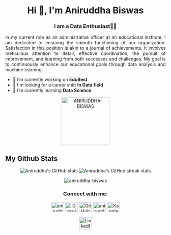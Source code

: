 <h1 align="center">Hi 👋, I'm Aniruddha Biswas</h1>
<h3 align="center">I am a Data Enthusiast👨‍💻</h3>

<p align="justify">In my current role as an administrative officer at an educational institute, I am dedicated to ensuring the smooth functioning of our organization. Satisfaction in this position is akin to a journal of achievements. It involves meticulous attention to detail, effective coordination, the pursuit of improvement, and learning from both successes and challenges. My goal is to continuously enhance our educational goals through data analysis and machine learning.</p>

- 🔭 I’m currently working on **EduBest**
- 👯 I'm looking for a career shift **In Data field**
- 🌱 I’m currently learning **Data Science**

<p align="center">
  <img src="https://komarev.com/ghpvc/?username=ANIRUDDHA-BISWAS&label=Profile%20views&color=0e75b6&style=flat" alt="ANIRUDDHA-BISWAS" style="width:150px; height:auto;" />
</p>


## My Github Stats

<p align="center">
  <img src="https://github-readme-stats.vercel.app/api?username=ANIRUDDHA-BISWAS&show_icons=true&theme=shadow_blue" alt="Aniruddha's GitHub stats" />
  <img src="https://github-readme-streak-stats.herokuapp.com/?user=ANIRUDDHA-BISWAS" alt="Aniruddha's GitHub streak stats" />
</p>

<p align="center">
  <img src="https://github-readme-stats.vercel.app/api/top-langs?username=aniruddha-biswas&show_icons=true&locale=en&layout=compact" alt="aniruddha-biswas" />
</p>

<h3 align="center">Connect with me:</h3>
<p align="center">
  <a href="https://linkedin.com/in/aniruddha-biswas" target="_blank"><img src="https://raw.githubusercontent.com/rahuldkjain/github-profile-readme-generator/master/src/images/icons/Social/linked-in-alt.svg" alt="aniruddha-biswas" height="30" width="40" /></a>
  <a href="mailto:your-email@gmail.com" target="_blank">
    <img src="https://www.vectorlogo.zone/logos/gmail/gmail-icon.svg" alt="Gmail" height="30" width="40" /></a>
  <a href="https://aniruddhaa.in" target="_blank">
    <img src="https://www.vectorlogo.zone/logos/github/github-icon.svg" alt="GitHub" height="30" width="40" /></a>
  <a href="https://www.hackerrank.com/aniruddha biswas" target="_blank"><img src="https://raw.githubusercontent.com/rahuldkjain/github-profile-readme-generator/master/src/images/icons/Social/hackerrank.svg" alt="aniruddha biswas" height="30" width="40" /></a>
  <a href="https://www.kaggle.com/your-kaggle-username" target="_blank">
    <img src="https://www.vectorlogo.zone/logos/kaggle/kaggle-icon.svg" alt="Kaggle" height="30" width="40" /></a>
</p>






<p align="center">
  <a href="https://www.linkedin.com/in/your-linkedin-profile" target="_blank">
    <img src="https://cdn.jsdelivr.net/gh/devicons/devicon/icons/linkedin/linkedin-original.svg" alt="LinkedIn" width="40" height="40" />
  </a>
  <!-- Add other social links with their respective icons -->
</p>



